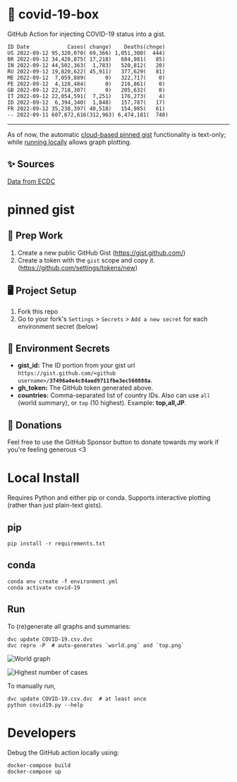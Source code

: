 # 🏥 covid-19-box

GitHub Action for injecting COVID-19 status into a gist.

```
ID Date            Cases( change)    Deaths(chnge)
US 2022-09-12 95,320,070( 69,366) 1,051,300(  444)
BR 2022-09-12 34,428,875( 17,218)   684,981(   85)
IN 2022-09-12 44,502,363(  1,783)   520,812(   20)
RU 2022-09-12 19,820,622( 45,911)   377,629(   81)
ME 2022-09-12  7,059,889(      0)   322,717(    0)
PE 2022-09-12  4,128,484(      0)   216,861(    0)
GB 2022-09-12 22,718,307(      0)   205,632(    0)
IT 2022-09-12 22,054,591(  7,251)   176,273(    4)
ID 2022-09-12  6,394,340(  1,848)   157,787(   17)
FR 2022-09-12 35,238,397( 40,518)   154,985(   61)
-- 2022-09-11 607,672,616(312,963) 6,474,181(  740)
```

---

As of now, the automatic [cloud-based pinned gist](#pinned-gist) functionality is text-only;
while [running locally](#local-install) allows graph plotting.

## ✨ Sources

[Data from ECDC](https://www.ecdc.europa.eu/en/publications-data/download-todays-data-geographic-distribution-covid-19-cases-worldwide)

# pinned gist

## 🎒 Prep Work
1. Create a new public GitHub Gist (https://gist.github.com/)
1. Create a token with the `gist` scope and copy it. (https://github.com/settings/tokens/new)

## 🖥 Project Setup
1. Fork this repo
1. Go to your fork's `Settings` > `Secrets` > `Add a new secret` for each environment secret (below)

## 🤫 Environment Secrets
- **gist_id:** The ID portion from your gist url `https://gist.github.com/<github username>/`**`37496a4e4c84aed9711fbe3ec560888a`**.
- **gh_token:** The GitHub token generated above.
- **countries:** Comma-separated list of country IDs. Also can use `all` (world summary), or `top` (10 highest). Example: **top,all,JP**.

## 💸 Donations

Feel free to use the GitHub Sponsor button to donate towards my work if you're feeling generous <3

# Local Install

Requires Python and either pip or conda. Supports interactive plotting (rather than just plain-text gists).

## pip

```
pip install -r requirements.txt
```

## conda

```
conda env create -f environment.yml
conda activate covid-19
```

## Run

To (re)generate all graphs and summaries:

```
dvc update COVID-19.csv.dvc
dvc repro -P  # auto-generates `world.png` and `top.png`
```

![World graph](world.png)

![Highest number of cases](top.png)

To manually run,

```
dvc update COVID-19.csv.dvc  # at least once
python covid19.py --help
```

# Developers

Debug the GitHub action locally using:

```
docker-compose build
docker-compose up
```
